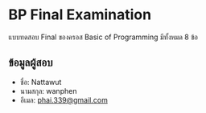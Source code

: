 # BP Final Examination

แบบทดสอบ Final ของครอส Basic of Programming มีทั้งหมด 8 ข้อ

## ข้อมูลผู้สอบ

- ชื่อ: Nattawut
- นามสกุล: wanphen
- อีเมล: phai.339@gmail.com
